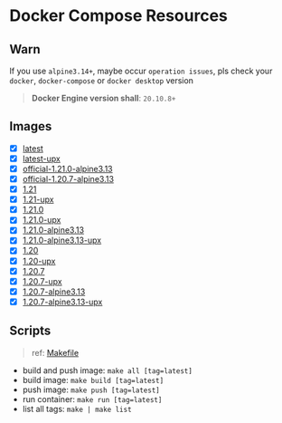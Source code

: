 # Docker Compose Resources

## Warn

If you use `alpine3.14+`, maybe occur `operation issues`, pls check your `docker`, `docker-compose` or `docker desktop` version

>**Docker Engine version shall**: `20.10.8+`

## Images

- [x] [latest](./latest/Dockerfile)
- [x] [latest-upx](./latest-upx/Dockerfile)
- [x] [official-1.21.0-alpine3.13](official-1.21.0-alpine3.13/Dockerfile)
- [x] [official-1.20.7-alpine3.13](official-1.20.7-alpine3.13/Dockerfile)
- [x] [1.21](./1.21/Dockerfile)
- [x] [1.21-upx](./1.21-upx/Dockerfile)
- [x] [1.21.0](1.21.0/Dockerfile)
- [x] [1.21.0-upx](1.21.0-upx/Dockerfile)
- [x] [1.21.0-alpine3.13](1.21.0-alpine3.13/Dockerfile)
- [x] [1.21.0-alpine3.13-upx](1.21.0-alpine3.13-upx/Dockerfile)
- [x] [1.20](./1.20/Dockerfile)
- [x] [1.20-upx](./1.20-upx/Dockerfile)
- [x] [1.20.7](1.20.7/Dockerfile)
- [x] [1.20.7-upx](1.20.7-upx/Dockerfile)
- [x] [1.20.7-alpine3.13](1.20.7-alpine3.13/Dockerfile)
- [x] [1.20.7-alpine3.13-upx](1.20.7-alpine3.13-upx/Dockerfile)

## Scripts

>ref: [Makefile](./Makefile)

- build and push image: `make all [tag=latest]`
- build image: `make build [tag=latest]`
- push image: `make push [tag=latest]`
- run container: `make run [tag=latest]`
- list all tags: `make | make list`
